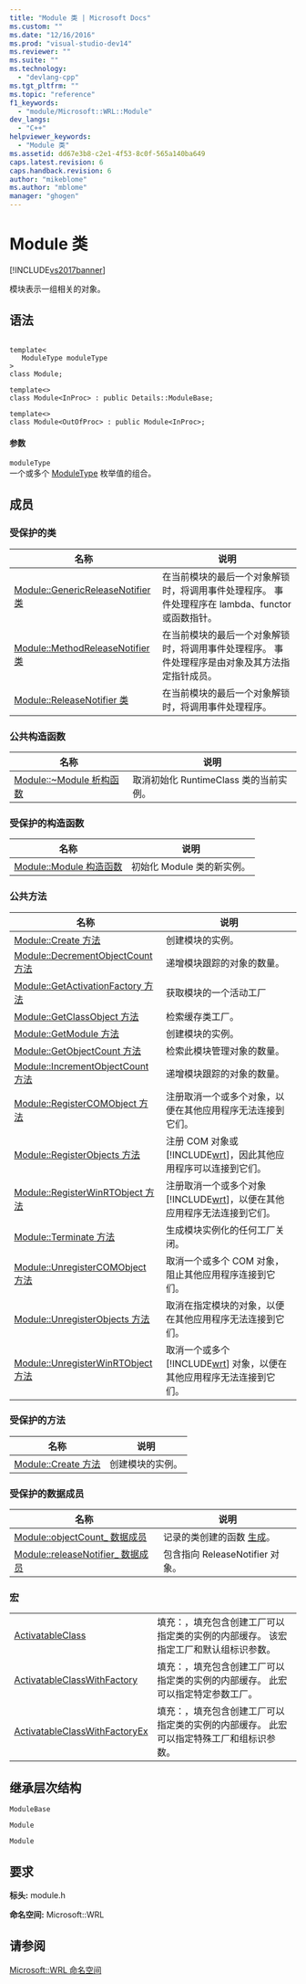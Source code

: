 ```yaml
---
title: "Module 类 | Microsoft Docs"
ms.custom: ""
ms.date: "12/16/2016"
ms.prod: "visual-studio-dev14"
ms.reviewer: ""
ms.suite: ""
ms.technology: 
  - "devlang-cpp"
ms.tgt_pltfrm: ""
ms.topic: "reference"
f1_keywords: 
  - "module/Microsoft::WRL::Module"
dev_langs: 
  - "C++"
helpviewer_keywords: 
  - "Module 类"
ms.assetid: dd67e3b8-c2e1-4f53-8c0f-565a140ba649
caps.latest.revision: 6
caps.handback.revision: 6
author: "mikeblome"
ms.author: "mblome"
manager: "ghogen"
---
```

# Module 类
[!INCLUDE[vs2017banner](../assembler/inline/includes/vs2017banner.md)]

模块表示一组相关的对象。  
  
## 语法  
  
```  
  
template<  
   ModuleType moduleType  
>  
class Module;  
  
template<>  
class Module<InProc> : public Details::ModuleBase;  
  
template<>  
class Module<OutOfProc> : public Module<InProc>;  
```  
  
#### 参数  
 `moduleType`  
 一个或多个 [ModuleType](../windows/moduletype-enumeration.md) 枚举值的组合。  
  
## 成员  
  
### 受保护的类  
  
|名称|说明|  
|--------|--------|  
|[Module::GenericReleaseNotifier 类](../windows/module-genericreleasenotifier-class.md)|在当前模块的最后一个对象解锁时，将调用事件处理程序。  事件处理程序在 lambda、functor 或函数指针。|  
|[Module::MethodReleaseNotifier 类](../windows/module-methodreleasenotifier-class.md)|在当前模块的最后一个对象解锁时，将调用事件处理程序。  事件处理程序是由对象及其方法指定指针成员。|  
|[Module::ReleaseNotifier 类](../windows/module-releasenotifier-class.md)|在当前模块的最后一个对象解锁时，将调用事件处理程序。|  
  
### 公共构造函数  
  
|名称|说明|  
|--------|--------|  
|[Module::~Module 析构函数](../windows/module-tilde-module-destructor.md)|取消初始化 RuntimeClass 类的当前实例。|  
  
### 受保护的构造函数  
  
|名称|说明|  
|--------|--------|  
|[Module::Module 构造函数](../windows/module-module-constructor.md)|初始化 Module 类的新实例。|  
  
### 公共方法  
  
|名称|说明|  
|--------|--------|  
|[Module::Create 方法](../windows/module-create-method.md)|创建模块的实例。|  
|[Module::DecrementObjectCount 方法](../windows/module-decrementobjectcount-method.md)|递增模块跟踪的对象的数量。|  
|[Module::GetActivationFactory 方法](../windows/module-getactivationfactory-method.md)|获取模块的一个活动工厂|  
|[Module::GetClassObject 方法](../windows/module-getclassobject-method.md)|检索缓存类工厂。|  
|[Module::GetModule 方法](../windows/module-getmodule-method.md)|创建模块的实例。|  
|[Module::GetObjectCount 方法](../windows/module-getobjectcount-method.md)|检索此模块管理对象的数量。|  
|[Module::IncrementObjectCount 方法](../windows/module-incrementobjectcount-method.md)|递增模块跟踪的对象的数量。|  
|[Module::RegisterCOMObject 方法](../windows/module-registercomobject-method.md)|注册取消一个或多个对象，以便在其他应用程序无法连接到它们。|  
|[Module::RegisterObjects 方法](../windows/module-registerobjects-method.md)|注册 COM 对象或 [!INCLUDE[wrt](../atl/reference/includes/wrt_md.md)]，因此其他应用程序可以连接到它们。|  
|[Module::RegisterWinRTObject 方法](../windows/module-registerwinrtobject-method.md)|注册取消一个或多个对象[!INCLUDE[wrt](../atl/reference/includes/wrt_md.md)]，以便在其他应用程序无法连接到它们。|  
|[Module::Terminate 方法](../windows/module-terminate-method.md)|生成模块实例化的任何工厂关闭。|  
|[Module::UnregisterCOMObject 方法](../windows/module-unregistercomobject-method.md)|取消一个或多个 COM 对象，阻止其他应用程序连接到它们。|  
|[Module::UnregisterObjects 方法](../windows/module-unregisterobjects-method.md)|取消在指定模块的对象，以便在其他应用程序无法连接到它们。|  
|[Module::UnregisterWinRTObject 方法](../windows/module-unregisterwinrtobject-method.md)|取消一个或多个 [!INCLUDE[wrt](../atl/reference/includes/wrt_md.md)] 对象，以便在其他应用程序无法连接到它们。|  
  
### 受保护的方法  
  
|名称|说明|  
|--------|--------|  
|[Module::Create 方法](../windows/module-create-method.md)|创建模块的实例。|  
  
### 受保护的数据成员  
  
|名称|说明|  
|--------|--------|  
|[Module::objectCount\_ 数据成员](../windows/module-objectcount-data-member.md)|记录的类创建的函数 [生成](../windows/make-function.md)。|  
|[Module::releaseNotifier\_ 数据成员](../windows/module-releasenotifier-data-member.md)|包含指向 ReleaseNotifier 对象。|  
  
### 宏  
  
|||  
|-|-|  
|[ActivatableClass](../windows/activatableclass-macros.md)|填充：，填充包含创建工厂可以指定类的实例的内部缓存。  该宏指定工厂和默认组标识参数。|  
|[ActivatableClassWithFactory](../windows/activatableclass-macros.md)|填充：，填充包含创建工厂可以指定类的实例的内部缓存。  此宏可以指定特定参数工厂。|  
|[ActivatableClassWithFactoryEx](../windows/activatableclass-macros.md)|填充：，填充包含创建工厂可以指定类的实例的内部缓存。  此宏可以指定特殊工厂和组标识参数。|  
  
## 继承层次结构  
 `ModuleBase`  
  
 `Module`  
  
 `Module`  
  
## 要求  
 **标头:** module.h  
  
 **命名空间:** Microsoft::WRL  
  
## 请参阅  
 [Microsoft::WRL 命名空间](../windows/microsoft-wrl-namespace.md)